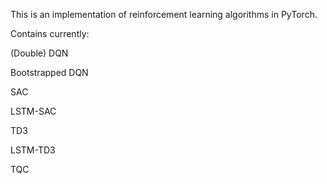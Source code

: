 This is an implementation of reinforcement learning algorithms in PyTorch.

Contains currently:

(Double) DQN

Bootstrapped DQN
 
SAC

LSTM-SAC

TD3

LSTM-TD3

TQC
